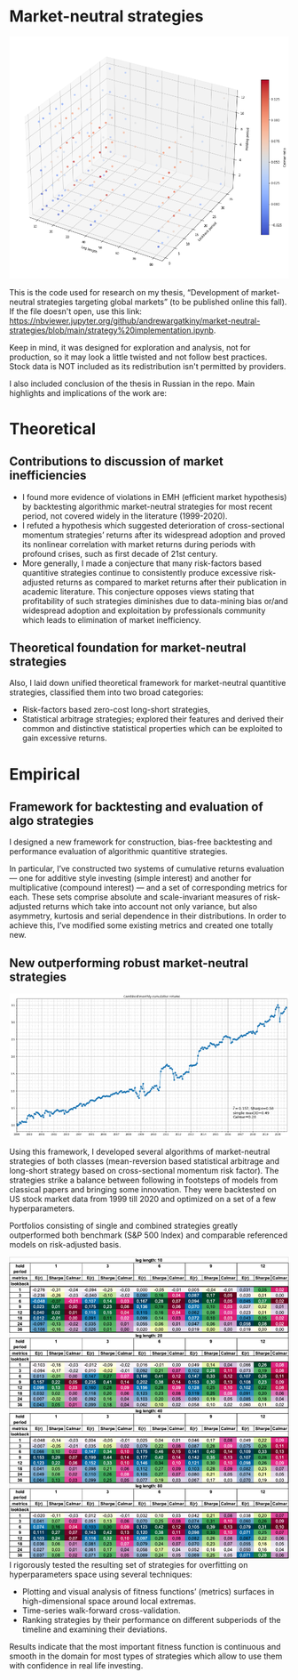 # Market-neutral strategies
![4D Plot of Calmar ratio](./images/PlotCalmar4d.png)

This is the code used for research on my thesis, “Development of market-neutral strategies targeting global markets” (to be published online this fall). If the file doesn't open, use this link: https://nbviewer.jupyter.org/github/andrewargatkiny/market-neutral-strategies/blob/main/strategy%20implementation.ipynb. 

Keep in mind, it was designed for exploration and analysis, not for production, so it may look a little twisted and not follow best practices. Stock data is NOT included as its redistribution isn't permitted by providers.

I also included conclusion of the thesis in Russian in the repo. Main highlights and implications of the work are:

# Theoretical  

## Contributions to discussion of market inefficiencies
* I found more evidence of violations in EMH (efficient market hypothesis) by backtesting algorithmic market-neutral strategies for most recent period, not covered widely in the literature (1999-2020).
* I refuted a hypothesis which suggested deterioration of cross-sectional momentum strategies’ returns after its widespread adoption and proved its nonlinear correlation with market returns during periods with profound crises, such as first decade of 21st century.
* More generally, I made a conjecture that many risk-factors based quantitive strategies continue to consistently produce excessive risk-adjusted returns as compared to market returns after their publication in academic literature. This conjecture opposes views stating that profitability of such strategies diminishes due to data-mining bias or/and widespread adoption and exploitation by professionals community which leads to elimination of market inefficiency.

## Theoretical foundation for market-neutral strategies
Also, I laid down unified theoretical framework for market-neutral quantitive strategies, classified them into two broad categories:
* Risk-factors based zero-cost long-short strategies,
* Statistical arbitrage strategies;
explored their features and derived their common and distinctive statistical properties which can be exploited to gain excessive returns.

# Empirical

## Framework for backtesting and evaluation of algo strategies
I designed a new framework for construction, bias-free backtesting and performance evaluation of algorithmic quantitive strategies. 

In particular, I’ve constructed two systems of cumulative returns evaluation — one for additive style investing (simple interest) and another for multiplicative (compound interest) — and a set of corresponding metrics for each. These sets comprise absolute and scale-invariant measures of risk-adjusted returns which take into account not only variance, but also asymmetry, kurtosis and serial dependence in their distributions. In order to achieve this, I’ve modified some existing metrics and created one totally new.

## New outperforming robust market-neutral strategies
![Perfomance of combined strategy](./images/StratGraphExample.png)

Using this framework, I developed several algorithms of market-neutral strategies of both classes (mean-reversion based statistical arbitrage and long-short strategy based on cross-sectional momentum risk factor). The strategies strike a balance between following in footsteps of models from classical papers and bringing some innovation. They were backtested on US stock market data from 1999 till 2020 and optimized on a set of a few hyperparameters.

Portfolios consisting of single and combined strategies greatly outperformed both benchmark (S&P 500 Index) and comparable referenced models on risk-adjusted basis.

![Colormap of a level surfaces in hyperparameters space](./images/colormap.png)
I rigorously tested the resulting set of strategies for overfitting on hyperparameters space using several techniques:
- Plotting and visual analysis of fitness functions’ (metrics) surfaces in high-dimensional space around local extremas.
- Time-series walk-forward cross-validation.
- Ranking strategies by their performance on different subperiods of the timeline and examining their deviations.

Results indicate that the most important fitness function is continuous and smooth in the domain for most types of strategies which allow to use them with confidence in real life investing.
